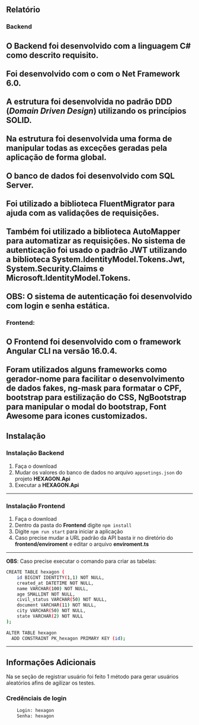 ## Relatório
### Backend
O **Backend** foi desenvolvido com a linguagem C# como descrito requisito.<br><br>
Foi desenvolvido com o com o **Net Framework 6.0**.<br><br>
A estrutura foi desenvolvida no padrão **DDD** (_Domain Driven Design_) utilizando os princípios **SOLID**.<br><br>
Na estrutura foi desenvolvida uma forma de manipular todas as exceções geradas pela aplicação de forma global.<br><br>
O banco de dados foi desenvolvido com **SQL Server**.<br><br>
Foi utilizado a biblioteca **FluentMigrator** para ajuda com as validações de requisições.<br><br>
Também foi utilizado a biblioteca **AutoMapper** para automatizar as requisições. No sistema de autenticação foi usado o padrão **JWT** utilizando a biblioteca **System.IdentityModel.Tokens.Jwt**, **System.Security.Claims** e **Microsoft.IdentityModel.Tokens**.<br><br>
**OBS**: O sistema de autenticação foi desenvolvido com login e senha estática.
---
### Frontend: 
O **Frontend** foi desenvolvido com o framework **Angular CLI** na versão **16.0.4**.<br><br>
Foram utilizados alguns frameworks como **gerador-nome** para facilitar o desenvolvimento de dados fakes, **ng-mask** para formatar o CPF, **bootstrap** para estilização do **CSS**, **NgBootstrap** para manipular o modal do **bootstrap**, **Font Awesome** para icones customizados. 
---

## Instalação
### Instalação Backend
1. Faça o download
2. Mudar os valores do banco de dados no arquivo `appsetings.json` do projeto **HEXAGON.Api**
3. Executar a **HEXAGON.Api**

---

### Instalação Frontend
1. Faça o download
2. Dentro da pasta do **Frontend** digite `npm install`
3. Digite `npm run start` para iniciar a aplicação
4. Caso precise mudar a URL padrão da API basta ir no diretório do **frontend/enviroment** e editar o arquivo **enviroment.ts**
---

**OBS**:  Caso precise executar o comando para criar as tabelas:
```bash
CREATE TABLE hexagon (
    id BIGINT IDENTITY(1,1) NOT NULL,
    created_at DATETIME NOT NULL,
    name VARCHAR(100) NOT NULL,
    age SMALLINT NOT NULL,
    civil_status VARCHAR(50) NOT NULL,
    document VARCHAR(11) NOT NULL,
    city VARCHAR(50) NOT NULL,
    state VARCHAR(2) NOT NULL
);
  
ALTER TABLE hexagon
  ADD CONSTRAINT PK_hexagon PRIMARY KEY (id);
```

---
## Informações Adicionais
Na se seção de registrar usuário foi feito 1 método para gerar usuários aleatórios afins de agilizar os testes.

### Credênciais de login
```bash
    Login: hexagon
    Senha: hexagon
```

